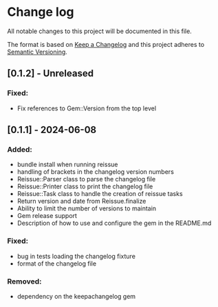 # Change log

All notable changes to this project will be documented in this file.

The format is based on [Keep a Changelog](http://keepachangelog.com/)
and this project adheres to [Semantic Versioning](http://semver.org/).

## [0.1.2] - Unreleased

### Fixed:

- Fix references to Gem::Version from the top level

## [0.1.1] - 2024-06-08

### Added:

- bundle install when running reissue
- handling of brackets in the changelog version numbers
- Reissue::Parser class to parse the changelog file
- Reissue::Printer class to print the changelog file
- Reissue::Task class to handle the creation of reissue tasks
- Return version and date from Reissue.finalize
- Ability to limit the number of versions to maintain
- Gem release support
- Description of how to use and configure the gem in the README.md

### Fixed:

- bug in tests loading the changelog fixture
- format of the changelog file

### Removed:

- dependency on the keepachangelog gem
